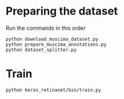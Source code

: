 # Preparing the dataset

Run the commands in this order
```commandline
python download_muscima_dataset.py
python prepare_muscima_annotations.py
python dataset_splitter.py
```

# Train

```commandline
python keras_retinanet/bin/train.py

```

